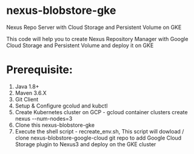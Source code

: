 # nexus-blobstore-gke
Nexus Repo Server with Cloud Storage and Persistent Volume on GKE 

This code will help you to create Nexus Repository Manager with Google Cloud Storage and Persistent Volume and deploy it on GKE

# Prerequisite:

1.  Java 1.8+
2.  Maven 3.6.X
3.  Git Client
4.  Setup & Configure gcolud and kubctl
5.  Create Kubernetes cluster on GCP - gcloud container clusters create nexus --num-nodes=3
6.  Clone this nexus-blobstore-gke
7.  Execute the shell script - recreate_env.sh, This script will dowload / clone nexus-blobstore-google-cloud git repo to add Google Cloud Storage plugin to Nexus3 and deploy on the GKE cluster
    
